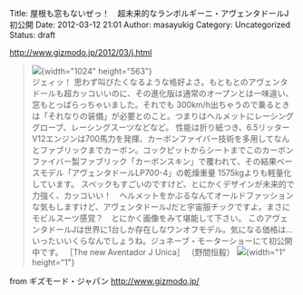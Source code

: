 Title: 屋根も窓もないぜっ！　超未来的なランボルギーニ・アヴェンタドールJ初公開
Date: 2012-03-12 21:01
Author: masayukig
Category: Uncategorized
Status: draft

<http://www.gizmodo.jp/2012/03/j.html>  
  
  

> ![](http://www.gizmodo.jp/upload_files2/120309_aventadorj_007.jpg){width="1024"
> height="563"}  
> ジェィッ！
> 思わず叫びたくなるような格好よさ。もともとのアヴェンタドールも超カッコいいのに、その進化版は通常のオープンとは一味違い、窓もとっぱらっちゃいました。それでも
> 300km/h出ちゃうので乗るときは「それなりの装備」が必要とのこと。つまりはヘルメットにレーシンググローブ、レーシングスーツなどなど。
> 性能は折り紙つき、6.5リッターV12エンジンは700馬力を発揮、カーボンファイバー技術を多用してなんとファブリックまでカーボン。コックピットからシートまでこのカーボンファイバー製ファブリック「カーボンスキン」で覆われて、その結果ベースモデル「アヴェンタドールLP700-4」の乾燥重量
> 1575kgよりも軽量化しています。
> スペックもすごいのですけど、とにかくデザインが未来的で力強く、カッコいい！　ヘルメットをかぶるなんてオールドファッションな気もしますけど、アヴェンタドールJだと宇宙服チックですよ。まさにモビルスーツ感覚？　とにかく画像をみて堪能して下さい。
> このアヴェンタドールJは世界に1台しか存在しなワンオフモデル。気になる価格は...いったいいくらなんでしょうね。ジュネーブ・モーターショーにて初公開中です。
> ［The new Aventador J Unica］ （野間恒毅）
> ![](http://rss.rssad.jp/rss/artimg/T7he30zk4qYy/e1608fa799debd03b9cda3f5a14a02e6){width="1"
> height="1"}

  
  
from ギズモード・ジャパン <http://www.gizmodo.jp/>
